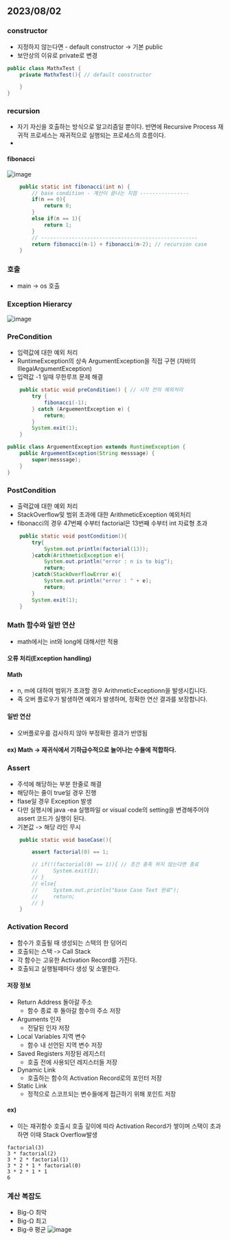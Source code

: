 ## 2023/08/02

### constructor
* 지정하지 않는다면 - default constructor -> 기본 public 
* 보안상의 이유로 private로 변경
```java
public class MathxTest {
    private MathxTest(){ // default constructor

    }
}
```
### recursion
* 자기 자신을 호출하는 방식으로 알고리즘일 뿐이다. 반면에 Recursive Process 재귀적 프로세스는 재귀적으로 실행되는 프로세스의 흐름이다.
* 
#### fibonacci
![image](https://github.com/P-C-Space/NHNStudy/assets/39722575/f22fa75d-14ef-4cef-a09c-46a4d19768e3)

```java
    public static int fibonacci(int n) {
        // base condition - 계산이 끝나는 지점 ----------------
        if(n == 0){
            return 0;
        }
        else if(n == 1){
            return 1; 
        }
        // ---------------------------------------------------
        return fibonacci(n-1) + fibonacci(n-2); // recursion case
    }
```

### 호출
* main -> os 호출
### Exception Hierarcy
![image](https://github.com/P-C-Space/NHNStudy/assets/39722575/fdfffa83-39e0-43cc-8aa8-c4ee3bff17ac)
### PreCondition
* 입력값에 대한 예외 처리
* RuntimeException의 상속 ArgumentException을 직접 구현 (자바의 IllegalArgumentException)
* 입력값 -1 일때 무한루프 문제 해결
```java
    public static void preCondition() { // 시작 전의 예외처리
        try {
            fibonacci(-1);
        } catch (ArguementException e) {
            return;
        }
        System.exit(1);
    }
```
```java
public class ArguementException extends RuntimeException {
    public ArguementException(String messsage) {
        super(messsage);
    }
}
```
### PostCondition
* 출력값에 대한 예외 처리
* StackOverflow및 범위 초과에 대한 ArithmeticException 예외처리
* fibonacci의 경우 47번째 수부터 factorial은 13번째 수부터 int 자료형 초과
```java
    public static void postCondition(){
        try{
            System.out.println(factorial(13));
        }catch(ArithmeticException e){
            System.out.println("error : n is to big");
            return;
        }catch(StackOverflowError e){
            System.out.println("error : " + e);
            return;
        }
        System.exit(1);
    }
```

### Math 함수와 일반 연산
* math에서는 int와 long에 대해서만 적용
#### 오류 처리(Exception handling)
#### Math
* n, m에 대하여 범위가 초과할 경우 ArithmeticExceptionn을 발생시킵니다.
* 즉 오버 플로우가 발생하면 예외가 발생하며, 정확한 연산 결과를 보장합니다.
#### 일반 연산
* 오버플로우를 검사하지 않아 부정확한 결과가 반영됨

#### ex) Math -> 재귀식에서 기하급수적으로 늘어나는 수들에 적합하다.

### Assert
* 주석에 해당하는 부분 한줄로 해결
* 해당하는 줄이 true일 경우 진행
* flase일 경우 Exception 발생
* 다만 실행시에 java -ea 실행파일 or visual code의 setting을 변경해주어야 assert 코드가 실행이 된다. 
* 기본값 -> 해당 라인 무시
```java
    public static void baseCase(){

        assert factorial(0) == 1;

        // if(!(factorial(0) == 1)){ // 조건 충족 하지 않는다면 종료
        //     System.exit(1);
        // }
        // else{
        //     System.out.println("base Case Text 완료");
        //     return;
        // }
    }
```

### Activation Record
* 함수가 호출될 때 생성되는 스택의 한 덩어리
* 호출되는 스택 -> Call Stack
* 각 함수는 고유한 Activation Record를 가진다.
* 호출되고 실행될때마다 생성 및 소멸한다.
#### 저장 정보
* Return Address 돌아갈 주소
  * 함수 종료 후 돌아갈 함수의 주소 저장
* Arguments 인자
  * 전달된 인자 저장
* Local Variables 지역 변수
  * 함수 내 선언된 지역 변수 저장
* Saved Registers 저장된 레지스터
  * 호출 전에 사용되던 레지스터들 저장
* Dynamic Link
  * 호출하는 함수의 Activation Record로의 포인터 저장
* Static Link
  * 정적으로 스코프되는 변수들에게 접근하기 위해 포인트 저장

#### ex)
*  이는 재귀함수 호출시 호출 깊이에 따라 Activation Record가 쌓이며 스택이 초과하면 이때 Stack Overflow발생
```
factorial(3)
3 * factorial(2)
3 * 2 * factorial(1)
3 * 2 * 1 * factorial(0)
3 * 2 * 1 * 1
6
```

### 계산 복잡도
* Big-O 최악
* Big-Ω 최고
* Big-θ 평균
![image](https://github.com/P-C-Space/NHNStudy/assets/39722575/327d5981-f45e-40c3-bfb1-1f28cc6854e7)

